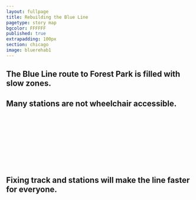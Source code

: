 ```yaml
---
layout: fullpage
title: Rebuilding the Blue Line
pagetype: story map
bgcolor: FFFFFF
published: true
extrapadding: 100px
section: chicago
image: bluerehab1
---
```



## The Blue Line route to Forest Park is filled with slow zones.

## Many stations are not wheelchair accessible.

<br><br><br><br>
<br><br><br><br>
## Fixing track and stations will make the line faster for everyone.
